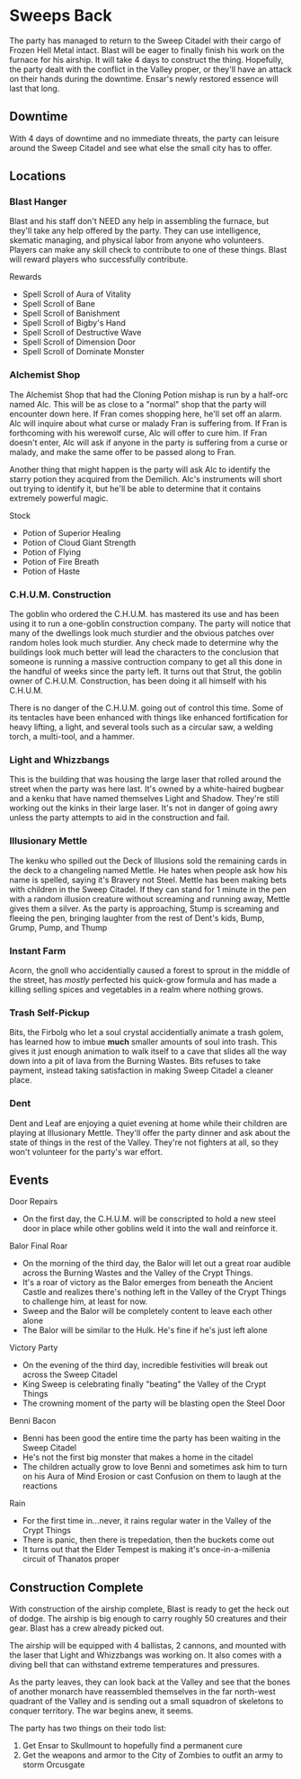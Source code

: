# Sweeps Back
The party has managed to return to the Sweep Citadel with their cargo of Frozen Hell Metal intact. Blast will be eager to finally finish his work on the furnace for his airship. It will take 4 days to construct the thing. Hopefully, the party dealt with the conflict in the Valley proper, or they'll have an attack on their hands during the downtime. Ensar's newly restored essence will last that long.

## Downtime
With 4 days of downtime and no immediate threats, the party can leisure around the Sweep Citadel and see what else the small city has to offer.

## Locations

### Blast Hanger
Blast and his staff don't NEED any help in assembling the furnace, but they'll take any help offered by the party. They can use intelligence, skematic managing, and physical labor from anyone who volunteers. Players can make any skill check to contribute to one of these things. Blast will reward players who successfully contribute.

Rewards
* Spell Scroll of Aura of Vitality
* Spell Scroll of Bane
* Spell Scroll of Banishment
* Spell Scroll of Bigby's Hand
* Spell Scroll of Destructive Wave
* Spell Scroll of Dimension Door
* Spell Scroll of Dominate Monster

### Alchemist Shop
The Alchemist Shop that had the Cloning Potion mishap is run by a half-orc named Alc. This will be as close to a "normal" shop that the party will encounter down here. If Fran comes shopping here, he'll set off an alarm. Alc will inquire about what curse or malady Fran is suffering from. If Fran is forthcoming with his werewolf curse, Alc will offer to cure him. If Fran doesn't enter, Alc will ask if anyone in the party is suffering from a curse or malady, and make the same offer to be passed along to Fran.

Another thing that might happen is the party will ask Alc to identify the starry potion they acquired from the Demilich. Alc's instruments will short out trying to identify it, but he'll be able to determine that it contains extremely powerful magic.

Stock
* Potion of Superior Healing
* Potion of Cloud Giant Strength
* Potion of Flying
* Potion of Fire Breath
* Potion of Haste

### C.H.U.M. Construction
The goblin who ordered the C.H.U.M. has mastered its use and has been using it to run a one-goblin construction company. The party will notice that many of the dwellings look much sturdier and the obvious patches over random holes look much sturdier. Any check made to determine why the buildings look much better will lead the characters to the conclusion that someone is running a massive contruction company to get all this done in the handful of weeks since the party left. It turns out that Strut, the goblin owner of C.H.U.M. Construction, has been doing it all himself with his C.H.U.M.

There is no danger of the C.H.U.M. going out of control this time. Some of its tentacles have been enhanced with things like enhanced fortification for heavy lifting, a light, and several tools such as a circular saw, a welding torch, a multi-tool, and a hammer.

### Light and Whizzbangs
This is the building that was housing the large laser that rolled around the street when the party was here last. It's owned by a white-haired bugbear and a kenku that have named themselves Light and Shadow. They're still working out the kinks in their large laser. It's not in danger of going awry unless the party attempts to aid in the construction and fail.

### Illusionary Mettle
The kenku who spilled out the Deck of Illusions sold the remaining cards in the deck to a changeling named Mettle. He hates when people ask how his name is spelled, saying it's Bravery not Steel. Mettle has been making bets with children in the Sweep Citadel. If they can stand for 1 minute in the pen with a random illusion creature without screaming and running away, Mettle gives them a silver. As the party is approaching, Stump is screaming and fleeing the pen, bringing laughter from the rest of Dent's kids, Bump, Grump, Pump, and Thump

### Instant Farm
Acorn, the gnoll who accidentially caused a forest to sprout in the middle of the street, has *mostly* perfected his quick-grow formula and has made a killing selling spices and vegetables in a realm where nothing grows.

### Trash Self-Pickup
Bits, the Firbolg who let a soul crystal accidentially animate a trash golem, has learned how to imbue **much** smaller amounts of soul into trash. This gives it just enough animation to walk itself to a cave that slides all the way down into a pit of lava from the Burning Wastes. Bits refuses to take payment, instead taking satisfaction in making Sweep Citadel a cleaner place.

### Dent
Dent and Leaf are enjoying a quiet evening at home while their children are playing at Illusionary Mettle. They'll offer the party dinner and ask about the state of things in the rest of the Valley. They're not fighters at all, so they won't volunteer for the party's war effort.

## Events

Door Repairs
* On the first day, the C.H.U.M. will be conscripted to hold a new steel door in place while other goblins weld it into the wall and reinforce it.

Balor Final Roar
* On the morning of the third day, the Balor will let out a great roar audible across the Burning Wastes and the Valley of the Crypt Things.
* It's a roar of victory as the Balor emerges from beneath the Ancient Castle and realizes there's nothing left in the Valley of the Crypt Things to challenge him, at least for now.
* Sweep and the Balor will be completely content to leave each other alone
* The Balor will be similar to the Hulk. He's fine if he's just left alone

Victory Party
* On the evening of the third day, incredible festivities will break out across the Sweep Citadel
* King Sweep is celebrating finally "beating" the Valley of the Crypt Things
* The crowning moment of the party will be blasting open the Steel Door

Benni Bacon
* Benni has been good the entire time the party has been waiting in the Sweep Citadel
* He's not the first big monster that makes a home in the citadel
* The children actually grow to love Benni and sometimes ask him to turn on his Aura of Mind Erosion or cast Confusion on them to laugh at the reactions

Rain
* For the first time in...never, it rains regular water in the Valley of the Crypt Things
* There is panic, then there is trepedation, then the buckets come out
* It turns out that the Elder Tempest is making it's once-in-a-millenia circuit of Thanatos proper

## Construction Complete
With construction of the airship complete, Blast is ready to get the heck out of dodge. The airship is big enough to carry roughly 50 creatures and their gear. Blast has a crew already picked out.

The airship will be equipped with 4 ballistas, 2 cannons, and mounted with the laser that Light and Whizzbangs was working on. It also comes with a diving bell that can withstand extreme temperatures and pressures.

As the party leaves, they can look back at the Valley and see that the bones of another monarch have reassembled themselves in the far north-west quadrant of the Valley and is sending out a small squadron of skeletons to conquer territory. The war begins anew, it seems.

The party has two things on their todo list:
1. Get Ensar to Skullmount to hopefully find a permanent cure
2. Get the weapons and armor to the City of Zombies to outfit an army to storm Orcusgate
